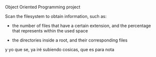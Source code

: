 Object Oriented Programming project


Scan the filesystem to obtain information, such as:

- the number of files that have a certain extension, 
and the percentage that represents within the used space

- the directories inside a root, and their corresponding files


y yo que se, ya iré subiendo cosicas, que es para nota
